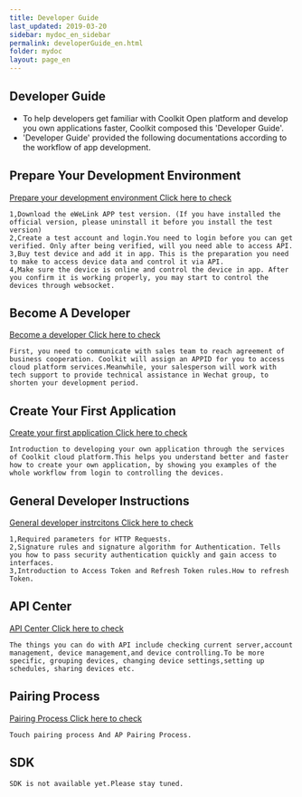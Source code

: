 ```yaml
---
title: Developer Guide
last_updated: 2019-03-20
sidebar: mydoc_en_sidebar
permalink: developerGuide_en.html
folder: mydoc
layout: page_en
---
```



## Developer Guide

- To help developers get familiar with Coolkit Open platform and develop you own applications faster, Coolkit composed this 'Developer Guide'.
- 'Developer Guide' provided the following documentations according to the workflow of app development.

## Prepare Your Development Environment

[Prepare your development environment Click here to check](develop_en.html)

```
1,Download the eWeLink APP test version. (If you have installed the official version, please uninstall it before you install the test version)
2,Create a test account and login.You need to login before you can get verified. Only after being verified, will you need able to access API.
3,Buy test device and add it in app. This is the preparation you need to make to access device data and control it via API.
4,Make sure the device is online and control the device in app. After you confirm it is working properly, you may start to control the devices through websocket.
```
	  
## Become A Developer

[Become a developer Click here to check](developer_en.html)

```
First, you need to communicate with sales team to reach agreement of business cooperation. Coolkit will assign an APPID for you to access cloud platform services.Meanwhile, your salesperson will work with tech support to provide technical assistance in Wechat group, to shorten your development period.
```

## Create Your First Application

[Create your first application Click here to check](application_en.html)

```
Introduction to developing your own application through the services of Coolkit cloud platform.This helps you understand better and faster how to create your own application, by showing you examples of the whole workflow from login to controlling the devices.
```

## General Developer Instructions

[General developer instrcitons Click here to check](instruction_en.html)

```
1,Required parameters for HTTP Requests.
2,Signature rules and signature algorithm for Authentication. Tells you how to pass security authentication quickly and gain access to interfaces.
3,Introduction to Access Token and Refresh Token rules.How to refresh Token.
```

## API Center

[API Center Click here to check](apiOverview_en.html)

```
The things you can do with API include checking current server,account management, device management,and device controlling.To be more specific, grouping devices, changing device settings,setting up schedules, sharing devices etc.
```

## Pairing Process

[Pairing Process Click here to check](pair_en.html)

```
Touch pairing process And AP Pairing Process.
```

## SDK 

```
SDK is not available yet.Please stay tuned.
```





